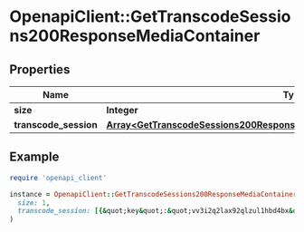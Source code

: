 # OpenapiClient::GetTranscodeSessions200ResponseMediaContainer

## Properties

| Name | Type | Description | Notes |
| ---- | ---- | ----------- | ----- |
| **size** | **Integer** |  | [optional] |
| **transcode_session** | [**Array&lt;GetTranscodeSessions200ResponseMediaContainerTranscodeSessionInner&gt;**](GetTranscodeSessions200ResponseMediaContainerTranscodeSessionInner.md) |  | [optional] |

## Example

```ruby
require 'openapi_client'

instance = OpenapiClient::GetTranscodeSessions200ResponseMediaContainer.new(
  size: 1,
  transcode_session: [{&quot;key&quot;:&quot;vv3i2q2lax92qlzul1hbd4bx&quot;,&quot;throttled&quot;:false,&quot;complete&quot;:false,&quot;progress&quot;:1.7999999523162842,&quot;size&quot;:-22,&quot;speed&quot;:25.100000381469727,&quot;error&quot;:false,&quot;duration&quot;:1445695,&quot;remaining&quot;:53,&quot;context&quot;:&quot;streaming&quot;,&quot;sourceVideoCodec&quot;:&quot;h264&quot;,&quot;sourceAudioCodec&quot;:&quot;aac&quot;,&quot;videoDecision&quot;:&quot;transcode&quot;,&quot;audioDecision&quot;:&quot;transcode&quot;,&quot;subtitleDecision&quot;:&quot;burn&quot;,&quot;protocol&quot;:&quot;http&quot;,&quot;container&quot;:&quot;mkv&quot;,&quot;videoCodec&quot;:&quot;h264&quot;,&quot;audioCodec&quot;:&quot;opus&quot;,&quot;audioChannels&quot;:1,&quot;transcodeHwRequested&quot;:true,&quot;timeStamp&quot;:1.7058958054919229E9,&quot;maxOffsetAvailable&quot;:29.53,&quot;minOffsetAvailable&quot;:3.003000020980835}]
)
```

